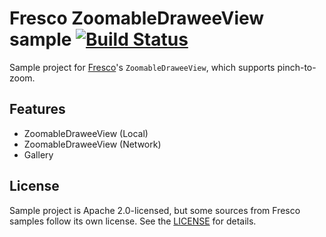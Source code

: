 # Fresco ZoomableDraweeView sample [![Build Status](https://travis-ci.org/kunny/ZoomableDraweeView-sample.svg?branch=master)](https://travis-ci.org/kunny/ZoomableDraweeView-sample)

Sample project for [Fresco](http://frescolib.org)'s `ZoomableDraweeView`, which supports pinch-to-zoom.

## Features
- ZoomableDraweeView (Local)
- ZoomableDraweeView (Network)
- Gallery

## License
Sample project is Apache 2.0-licensed, but some sources from Fresco samples follow its own license. See the [LICENSE](https://github.com/kunny/ZoomableDraweeView-sample/blob/master/LICENSE) for details.